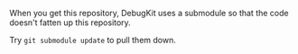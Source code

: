 When you get this repository, DebugKit uses
a submodule so that the code doesn't fatten
up this repository.

Try `git submodule update` to pull them down.